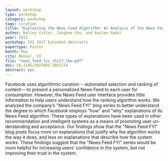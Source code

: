 ```yaml
---
layout: workshop
type: workshop
category: workshop
tags: curation
title: "Explaining the News Feed Algorithm: An Analysis of the News Feed FYI Blog"
author: Kelley Cotter, Janghee Cho, and Emilee Rader
year: 2017
workshop: CHI 2017 Extended Abstracts
papertype: Poster
month: May
city: Denver, CO
file: "news_feed_fyi_chi17_lbw.pdf"
doi: 10.1145/3027063.3053114
abstract: yes
---
```


Facebook uses algorithmic curation---automated selection and ranking of content---to present a personalized News Feed to each user for consumption. However, the News Feed user interface provides little information to help users understand how the ranking algorithm works. We analyzed the company’s "News Feed FYI" blog series to better understand the degree to which Facebook employs "how" and "why" explanations of its News Feed algorithm. These types of explanations have been used in other recommendation and intelligent systems as a means of promoting user un- derstanding and acceptance. Our findings show that the "News Feed FYI" blog posts focus more on explanations that justify why the algorithm works the way it does, and less on explanations that describe how the system works. These findings suggest that the "News Feed FYI" series would be more helpful for increasing users’ confidence in the system, but not improving their trust in the system.

<!-- 
acmdl: 
 appendix: "news_feed_fyi_chi17_lbw_auxiliary_table.pdf"
-->

